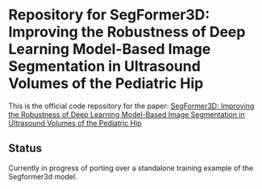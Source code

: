 # Repository for SegFormer3D: Improving the Robustness of Deep Learning Model-Based Image Segmentation in Ultrasound Volumes of the Pediatric Hip
This is the official code repository for the paper: [SegFormer3D: Improving the Robustness of Deep Learning Model-Based Image Segmentation in Ultrasound Volumes of the Pediatric Hip](https://www.sciencedirect.com/science/article/pii/S0301562924004733)

## Status
Currently in progress of porting over a standalone training example of the Segformer3d model.